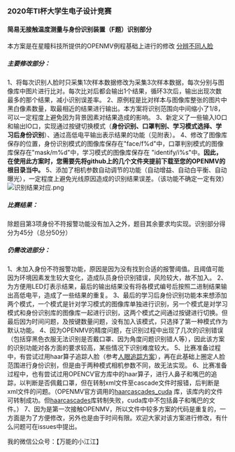### 2020年TI杯大学生电子设计竞赛
#### 简易无接触温度测量与身份识别装置（F题）识别部分
本方案是在星瞳科技所提供的OPENMV例程基础上进行的修改
[分辨不同人脸](https://book.openmv.cc/image/face.html)
##### 主要修改部分：
1、将每次识别人脸时只采集1次样本数据修改为采集3次样本数据，每次分别与图像库中图片进行比对。每次比对后都会输出1个结果，循环3次后，输出出现次数最多的那个结果，减小识别误差率。
2、原例程是比对样本与图像库整张的图片中黑白像素数量，取最相近的结果进行输出。本方案将识别范围向中间缩小了1/8，可以一定程度上避免因为背景因素对结果造成的影响。
3、新定义了一些输入IO口和输出IO口，实现通过按键切换模式（**身份识别、口罩判别、学习模式选择、学习后身份识别**）、通过高低电平输出表示结果的功能（见附表）。
4、修改了图像库保存的位置，身份识别模式的图像库保存在"face/f%d"中，口罩判别模式的图像库保存在"mask/m%d"中，学习模式的图像库保存在
"identify/i%s"中。**因此，在使用此方案时，您需要先将github上的几个文件夹提前下载至您的OPENMV的根目录当中。**
5、添加了相机参数自动调节的功能（自动增益、自动白平衡、自动曝光），一定程度上避免光线原因造成的识别结果误差。（该功能不确定一定有效）
![识别结果对应.png](en-resource://database/501:0)
##### 比赛结果：
除题目第3项身份不符报警功能没有加入之外，题目其余要求均实现。识别部分得分为45分（总分50分）
##### 仍需改进部分：
1、未加入身份不符报警功能，原因是因为没有找到合适的报警阈值。且阈值可能因为环境因素发生较大变化，造成队员身份识别错误，风险较大，故不加入。
2、为方便用LED灯表示结果，最后的输出结果没有将各模式编号后按照二进制结果输出高低电平，造成了一些结果的重复。
3、最后的学习后身份识别功能本来想添加两个模式，一个模式是针对学习模式的图像库单独进行识别，另一个模式是对学习模式和身份识别库的图像库一起进行识别，这两个模式之间通过按键进行切换。但最后因为时间问题，及按键数量问题，没有加入该模式，只选择了第一种模式作为默认功能。
4、因为OPENMV的精度问题，在识别过程中出现了几次的识别错误（包括穿黑色衣服无法识别是否戴口罩、因为角度问题识别错人等），因此该方案的识别功能对各方面的要求较高，某些情况下识别难度较大。
5、比赛准备过程中，有尝试过用haar算子追踪人脸（参考[人眼追踪方案](https://book.openmv.cc/example/08-Eye-Tracking/face-eye-detection.html)），再在此基础上圈定人脸范围进行身份识别，但是由于两种模式相机参数不同，故无法实现。
6、比赛准备过程中，也有尝试过用OPENCV官方库中的haar算子，进行人鼻子和嘴巴的追踪，以判断是否佩戴口罩，但在转制xml文件至cascade文件时报错，后判断是xml文件的问题。（OPENMV官方调用的[haarcascades_cuda](https://github.com/opencv/opencv/tree/master/data/haarcascades_cuda)
库，该库内的文件可转制成功。但[haarcascades](https://github.com/opencv/opencv/tree/master/data/haarcascades)库转制失败，cuda库中不包括鼻子和嘴巴的文件。）
7、因为是第一次接触OPENMV，所以文件中较多方案的代码是重复的，一方面是为了方便修改，另外也是由于时间有限。欢迎大家对该方案进行修改，有什么问题可在issues中提出。

我的微信公众号：【万能的小江江】





